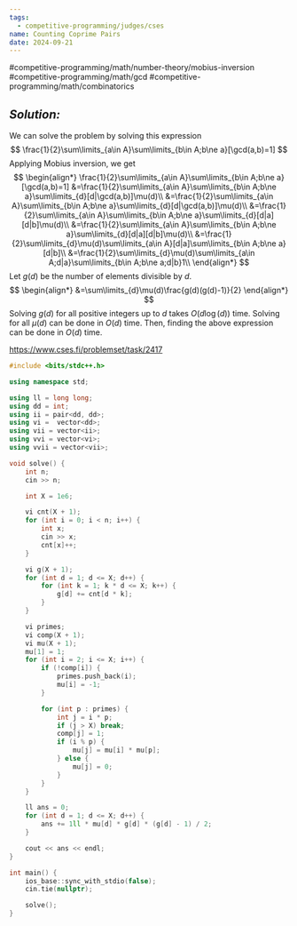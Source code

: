 ```yaml
---
tags:
  - competitive-programming/judges/cses
name: Counting Coprime Pairs
date: 2024-09-21
---
```

#competitive-programming/math/number-theory/mobius-inversion #competitive-programming/math/gcd #competitive-programming/math/combinatorics 
## _Solution:_
We can solve the problem by solving this expression
$$
\frac{1}{2}\sum\limits_{a\in A}\sum\limits_{b\in A;b\ne a}[\gcd(a,b)=1]
$$
Applying Mobius inversion, we get
$$
\begin{align*}
\frac{1}{2}\sum\limits_{a\in A}\sum\limits_{b\in A;b\ne a}[\gcd(a,b)=1]
&=\frac{1}{2}\sum\limits_{a\in A}\sum\limits_{b\in A;b\ne a}\sum\limits_{d}[d|\gcd(a,b)]\mu(d)\\
&=\frac{1}{2}\sum\limits_{a\in A}\sum\limits_{b\in A;b\ne a}\sum\limits_{d}[d|\gcd(a,b)]\mu(d)\\
&=\frac{1}{2}\sum\limits_{a\in A}\sum\limits_{b\in A;b\ne a}\sum\limits_{d}[d|a][d|b]\mu(d)\\
&=\frac{1}{2}\sum\limits_{a\in A}\sum\limits_{b\in A;b\ne a}\sum\limits_{d}[d|a][d|b]\mu(d)\\
&=\frac{1}{2}\sum\limits_{d}\mu(d)\sum\limits_{a\in A}[d|a]\sum\limits_{b\in A;b\ne a}[d|b]\\
&=\frac{1}{2}\sum\limits_{d}\mu(d)\sum\limits_{a\in A;d|a}\sum\limits_{b\in A;b\ne a;d|b}1\\
\end{align*}
$$
Let $g(d)$ be the number of elements divisible by $d$.
$$
\begin{align*}
&=\sum\limits_{d}\mu(d)\frac{g(d)(g(d)-1)}{2}
\end{align*}
$$
Solving $g(d)$ for all positive integers up to $d$ takes $O(d\log(d))$ time. Solving for all $\mu(d)$ can be done in $O(d)$ time. Then, finding the above expression can be done in $O(d)$ time.

https://www.cses.fi/problemset/task/2417
```cpp
#include <bits/stdc++.h>

using namespace std;

using ll = long long;
using dd = int;
using ii = pair<dd, dd>;
using vi =  vector<dd>;
using vii = vector<ii>;
using vvi = vector<vi>;
using vvii = vector<vii>;

void solve() {
    int n;
    cin >> n;

    int X = 1e6;

    vi cnt(X + 1);
    for (int i = 0; i < n; i++) {
        int x;
        cin >> x;
        cnt[x]++;
    }

    vi g(X + 1);
    for (int d = 1; d <= X; d++) {
        for (int k = 1; k * d <= X; k++) {
            g[d] += cnt[d * k];
        }
    }

    vi primes;
    vi comp(X + 1);
    vi mu(X + 1);
    mu[1] = 1;
    for (int i = 2; i <= X; i++) {
        if (!comp[i]) {
            primes.push_back(i);
            mu[i] = -1;
        }

        for (int p : primes) {
            int j = i * p;
            if (j > X) break;
            comp[j] = 1;
            if (i % p) {
                mu[j] = mu[i] * mu[p];
            } else {
                mu[j] = 0;
            }
        }
    }

    ll ans = 0;
    for (int d = 1; d <= X; d++) {
        ans += 1ll * mu[d] * g[d] * (g[d] - 1) / 2;
    }

    cout << ans << endl;
}

int main() {
    ios_base::sync_with_stdio(false);
    cin.tie(nullptr);

    solve();
}
```